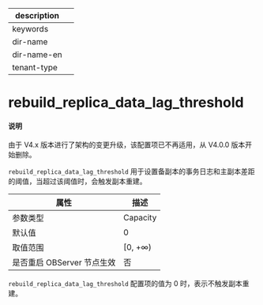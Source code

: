 |description||
|---|---|
|keywords||
|dir-name||
|dir-name-en||
|tenant-type||

# rebuild_replica_data_lag_threshold

<main id="notice" type='explain'>
<h4>说明</h4>
<p>由于 V4.x 版本进行了架构的变更升级，该配置项已不再适用，从 V4.0.0 版本开始删除。</p>
</main>

`rebuild_replica_data_lag_threshold` 用于设置备副本的事务日志和主副本差距的阈值，当超过该阈值时，会触发副本重建。

|      **属性**      |  **描述**  |
|------------------|----------|
| 参数类型             | Capacity    |
| 默认值              | 0     |
| 取值范围             | \[0, +∞) |
| 是否重启 OBServer 节点生效 | 否        |


`rebuild_replica_data_lag_threshold` 配置项的值为 0 时，表示不触发副本重建。

